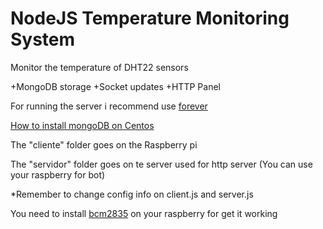 # NodeJS Temperature Monitoring System
Monitor the temperature of DHT22 sensors

+MongoDB storage
+Socket updates
+HTTP Panel


For running the server i recommend use [forever](https://github.com/foreverjs/forever)

[How to install mongoDB on Centos](http://cristiannavarrete.com/blog/instalar-mongodb-centos-7/)

The "cliente" folder goes on the Raspberry pi

The "servidor" folder goes on te server used for http server (You can use your raspberry for bot)

*Remember to change config info on client.js and server.js

You need to install [bcm2835](http://www.airspayce.com/mikem/bcm2835/) on your raspberry for get it working